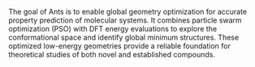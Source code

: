 The goal of Ants is to enable global geometry optimization for accurate property prediction of molecular systems.
It combines particle swarm optimization (PSO) with DFT energy evaluations to explore the conformational space and identify global minimum structures.
These optimized low-energy geometries provide a reliable foundation for theoretical studies of both novel and established compounds.
